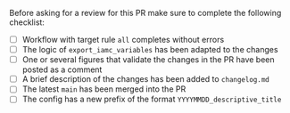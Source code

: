 Before asking for a review for this PR make sure to complete the following checklist:

- [ ] Workflow with target rule `all` completes without errors
- [ ] The logic of `export_iamc_variables` has been adapted to the changes
- [ ] One or several figures that validate the changes in the PR have been posted as a comment
- [ ] A brief description of the changes has been added to `changelog.md`
- [ ] The latest `main` has been merged into the PR
- [ ] The config has a new prefix of the format `YYYYMMDD_descriptive_title`
